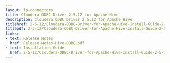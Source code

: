 ```yaml
---
layout: lp-connectors
title: Cloudera ODBC Driver 2.5.12 for Apache Hive
description: Cloudera ODBC Driver 2.5.12 for Apache Hive
titlehref: 2-5-12/Cloudera-ODBC-Driver-for-Apache-Hive-Install-Guide-2-5-12.pdf
titlepdf: 2-5-12/Cloudera-ODBC-Driver-for-Apache-Hive-Install-Guide-2-5-12.pdf
links:
- text: Release Notes
  href: Release-Notes-Hive-ODBC.pdf
- text: Installation Guide
  href: 2-5-12/Cloudera-ODBC-Driver-for-Apache-Hive-Install-Guide-2-5-12.pdf
---
```

